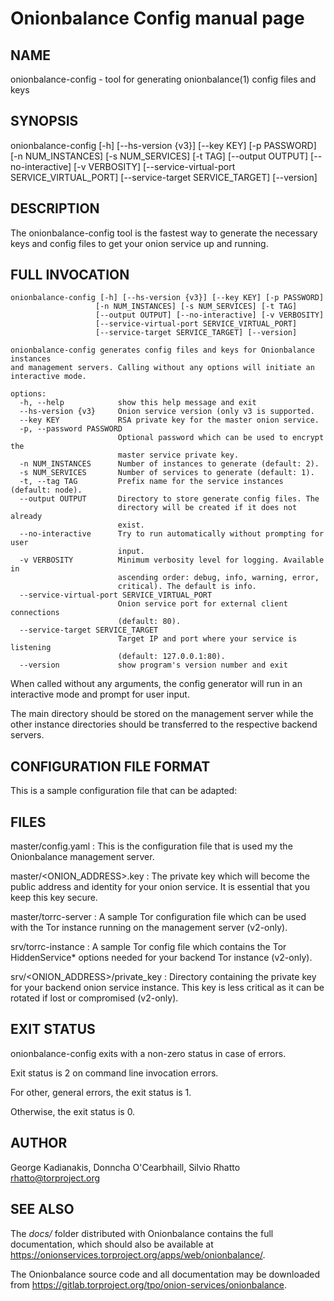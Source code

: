 # Onionbalance Config manual page

## NAME

onionbalance-config - tool for generating onionbalance(1) config files and keys

## SYNOPSIS

onionbalance-config [-h] [--hs-version {v3}] [--key KEY] [-p PASSWORD]
                   [-n NUM_INSTANCES] [-s NUM_SERVICES] [-t TAG]
                   [--output OUTPUT] [--no-interactive] [-v VERBOSITY]
                   [--service-virtual-port SERVICE_VIRTUAL_PORT]
                   [--service-target SERVICE_TARGET] [--version]


## DESCRIPTION

The onionbalance-config tool is the fastest way to generate the necessary keys
and config files to get your onion service up and running.

## FULL INVOCATION

    onionbalance-config [-h] [--hs-version {v3}] [--key KEY] [-p PASSWORD]
                       [-n NUM_INSTANCES] [-s NUM_SERVICES] [-t TAG]
                       [--output OUTPUT] [--no-interactive] [-v VERBOSITY]
                       [--service-virtual-port SERVICE_VIRTUAL_PORT]
                       [--service-target SERVICE_TARGET] [--version]

    onionbalance-config generates config files and keys for Onionbalance instances
    and management servers. Calling without any options will initiate an
    interactive mode.

    options:
      -h, --help            show this help message and exit
      --hs-version {v3}     Onion service version (only v3 is supported.
      --key KEY             RSA private key for the master onion service.
      -p, --password PASSWORD
                            Optional password which can be used to encrypt the
                            master service private key.
      -n NUM_INSTANCES      Number of instances to generate (default: 2).
      -s NUM_SERVICES       Number of services to generate (default: 1).
      -t, --tag TAG         Prefix name for the service instances (default: node).
      --output OUTPUT       Directory to store generate config files. The
                            directory will be created if it does not already
                            exist.
      --no-interactive      Try to run automatically without prompting for user
                            input.
      -v VERBOSITY          Minimum verbosity level for logging. Available in
                            ascending order: debug, info, warning, error,
                            critical). The default is info.
      --service-virtual-port SERVICE_VIRTUAL_PORT
                            Onion service port for external client connections
                            (default: 80).
      --service-target SERVICE_TARGET
                            Target IP and port where your service is listening
                            (default: 127.0.0.1:80).
      --version             show program's version number and exit


When called without any arguments, the config generator will run in an
interactive mode and prompt for user input.

The main directory should be stored on the management server while the other
instance directories should be transferred to the respective backend servers.

## CONFIGURATION FILE FORMAT

This is a sample configuration file that can be adapted:



## FILES

master/config.yaml
:  This is the configuration file that is used my the Onionbalance management
   server.

master/<ONION_ADDRESS>.key
:  The private key which will become the public address and identity for your
   onion service. It is essential that you keep this key secure.

master/torrc-server
:  A sample Tor configuration file which can be used with the Tor instance
   running on the management server (v2-only).

srv/torrc-instance
:  A sample Tor config file which contains the Tor HiddenService* options
   needed for your backend Tor instance (v2-only).

srv/<ONION_ADDRESS>/private_key
:  Directory containing the private key for your backend onion service
   instance.  This key is less critical as it can be rotated if lost or
   compromised (v2-only).

## EXIT STATUS

onionbalance-config exits with a non-zero status in case of errors.

Exit status is 2 on command line invocation errors.

For other, general errors, the exit status is 1.

Otherwise, the exit status is 0.

## AUTHOR

George Kadianakis, Donncha O'Cearbhaill, Silvio Rhatto <rhatto@torproject.org>

## SEE ALSO

The *docs/* folder distributed with Onionbalance contains the full documentation,
which should also be available at <https://onionservices.torproject.org/apps/web/onionbalance/>.

The Onionbalance source code and all documentation may be downloaded from
<https://gitlab.torproject.org/tpo/onion-services/onionbalance>.
